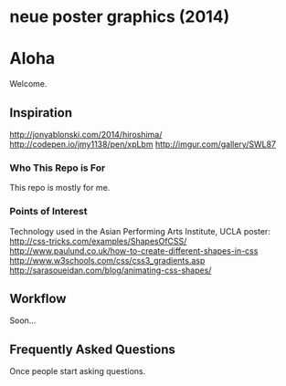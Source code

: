 neue poster graphics (2014)
=========

# Aloha
Welcome.

## Inspiration
http://jonyablonski.com/2014/hiroshima/
http://codepen.io/jmy1138/pen/xpLbm
http://imgur.com/gallery/SWL87

### Who This Repo is For
This repo is mostly for me.

### Points of Interest

Technology used in the Asian Performing Arts Institute, UCLA poster: http://css-tricks.com/examples/ShapesOfCSS/
http://www.paulund.co.uk/how-to-create-different-shapes-in-css
http://www.w3schools.com/css/css3_gradients.asp
http://sarasoueidan.com/blog/animating-css-shapes/

## Workflow

Soon...

## Frequently Asked Questions

Once people start asking questions.